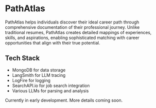# PathAtlas

PathAtlas helps individuals discover their ideal career path through comprehensive documentation of their professional journey. Unlike traditional resumes, PathAtlas creates detailed mappings of experiences, skills, and aspirations, enabling sophisticated matching with career opportunities that align with their true potential.

## Tech Stack
- MongoDB for data storage
- LangSmith for LLM tracing
- LogFire for logging
- SearchAPI.io for job search integration
- Various LLMs for parsing and analysis

Currently in early development. More details coming soon.

